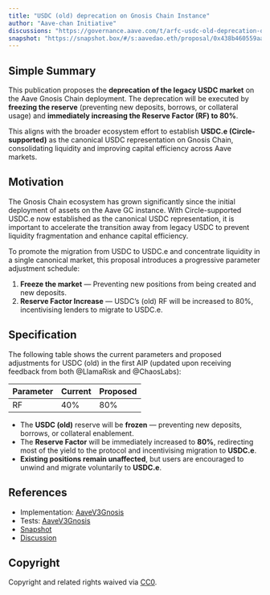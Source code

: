 ```yaml
---
title: "USDC (old) deprecation on Gnosis Chain Instance"
author: "Aave-chan Initiative"
discussions: "https://governance.aave.com/t/arfc-usdc-old-deprecation-on-gnosis-chain-instance/23189"
snapshot: "https://snapshot.box/#/s:aavedao.eth/proposal/0x438b460559aa8c3a039f28212362af9a0e3b94a88e4a2b8230fe2c5e8f4d43da"
---
```


## Simple Summary

This publication proposes the **deprecation of the legacy USDC market** on the Aave Gnosis Chain deployment.
The deprecation will be executed by **freezing the reserve** (preventing new deposits, borrows, or collateral usage) and **immediately increasing the Reserve Factor (RF) to 80%**.

This aligns with the broader ecosystem effort to establish **USDC.e (Circle-supported)** as the canonical USDC representation on Gnosis Chain, consolidating liquidity and improving capital efficiency across Aave markets.

## Motivation

The Gnosis Chain ecosystem has grown significantly since the initial deployment of assets on the Aave GC instance. With Circle-supported USDC.e now established as the canonical USDC representation, it is important to accelerate the transition away from legacy USDC to prevent liquidity fragmentation and enhance capital efficiency.

To promote the migration from USDC to USDC.e and concentrate liquidity in a single canonical market, this proposal introduces a progressive parameter adjustment schedule:

1. **Freeze the market** — Preventing new positions from being created and new deposits.
2. **Reserve Factor Increase** — USDC’s (old) RF will be increased to 80%, incentivising lenders to migrate to USDC.e.

## Specification

The following table shows the current parameters and proposed adjustments for USDC (old) in the first AIP (updated upon receiving feedback from both @LlamaRisk and @ChaosLabs):

| Parameter | Current | Proposed |
| --------- | ------- | -------- |
| RF        | 40%     | 80%      |

- The **USDC (old)** reserve will be **frozen** — preventing new deposits, borrows, or collateral enablement.
- The **Reserve Factor** will be immediately increased to **80%**, redirecting most of the yield to the protocol and incentivising migration to **USDC.e**.
- **Existing positions remain unaffected**, but users are encouraged to unwind and migrate voluntarily to **USDC.e**.

## References

- Implementation: [AaveV3Gnosis](https://github.com/bgd-labs/aave-proposals-v3/blob/2eebace0ecd8f4851a5d97796aa1dbf3ced8683e/src/20251024_AaveV3Gnosis_USDCOldDeprecationOnGnosisChainInstance/AaveV3Gnosis_USDCOldDeprecationOnGnosisChainInstance_20251024.sol)
- Tests: [AaveV3Gnosis](https://github.com/bgd-labs/aave-proposals-v3/blob/2eebace0ecd8f4851a5d97796aa1dbf3ced8683e/src/20251024_AaveV3Gnosis_USDCOldDeprecationOnGnosisChainInstance/AaveV3Gnosis_USDCOldDeprecationOnGnosisChainInstance_20251024.t.sol)
- [Snapshot](https://snapshot.box/#/s:aavedao.eth/proposal/0x438b460559aa8c3a039f28212362af9a0e3b94a88e4a2b8230fe2c5e8f4d43da)
- [Discussion](https://governance.aave.com/t/arfc-usdc-old-deprecation-on-gnosis-chain-instance/23189)

## Copyright

Copyright and related rights waived via [CC0](https://creativecommons.org/publicdomain/zero/1.0/).
